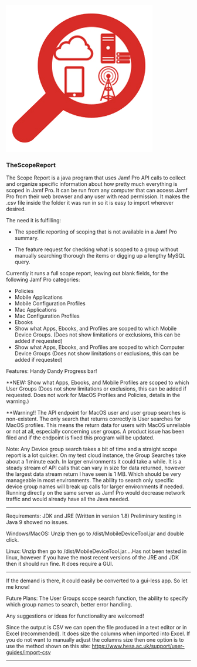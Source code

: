 ![logo](/Scope.png)
### TheScopeReport
The Scope Report is a java program that uses Jamf Pro API calls to collect and organize specific information about how pretty much everything is scoped in Jamf Pro. It can be run from any computer that can access Jamf Pro from their web browser and any user with read permission. It makes the .csv file inside the folder it was run in so it is easy to import wherever desired.

The need it is fulfilling: 

 - The specific reporting of scoping that is not available in a Jamf Pro summary.

 - The feature request for checking what is scoped to a group without manually searching thorough the items or digging up a lengthy MySQL query. 

Currently it runs a full scope report, leaving out blank fields, for the following Jamf Pro categories: 
- Policies
- Mobile Applications
- Mobile Configuration Profiles
- Mac Applications
- Mac Configuration Profiles
- Ebooks
- Show what Apps, Ebooks, and Profiles are scoped to which Mobile Device Groups. 
      (Does not show limitations or exclusions, this can be added if requested)
- Show what Apps, Ebooks, and Profiles are scoped to which Computer Device Groups
      (Does not show limitations or exclusions, this can be added if requested)

Features: Handy Dandy Progress bar! 

**NEW: Show what Apps, Ebooks, and Mobile Profiles are scoped to which User Groups
(Does not show limitations or exclusions, this can be added if requested. Does not work for MacOS Profiles and Policies, details in the warning.)
      
**Warning!! The API endpoint for MacOS user and user group searches is non-existent. The only search that returns correctly is User searches for MacOS profiles. This means the return data for users with MacOS unreliable or not at all, especially concerning user groups. A product issue has been filed and if the endpoint is fixed this program will be updated.  

Note: Any Device group search takes a bit of time and a straight scope report is a lot quicker. On my test cloud instance, the Group Searches take about a 1 minute each. In larger environments it could take a while. It is a steady stream of API calls that can vary in size for data returned, however the largest data stream return I have seen is 1 MB. Which should be very manageable in most environments. The ability to search only specific device group names will break up calls for larger environments if needed. Running directly on the same server as Jamf Pro would decrease network traffic and would already have all the Java needed. 

----------------------------------------------------------------------------------------------------

Requirements: JDK and JRE (Written in version 1.8) Preliminary testing in Java 9 showed no issues. 

Windows/MacOS: Unzip then go to /dist/MobileDeviceTool.jar and double click.

Linux: Unzip then go to /dist/MobileDeviceTool.jar....Has not been tested in linux, however if you have the most recent versions of the JRE and JDK then it should run fine. It does require a GUI. 

-----------------------------------------------------------------------------------------------------

If the demand is there, it could easily be converted to a gui-less app. So let me know!

Future Plans: The User Groups scope search function, the ability to specify which group names to search, better error handling.

Any suggestions or ideas for functionality are welcomed!

Since the output is CSV we can open the file produced in a text editor or in Excel (recommended). It does size the columns when imported into Excel. If you do not want to manually adjust the columns size then one option is to use the method shown on this site: https://www.hesa.ac.uk/support/user-guides/import-csv

________________________________________________________________________________________________________
